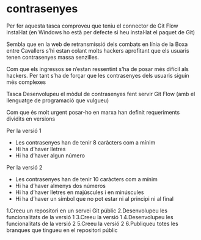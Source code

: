 # contrasenyes

Per fer aquesta tasca comproveu que teniu el connector de Git Flow instal·lat (en Windows ho està per defecte si heu instal·lat el paquet de Git)

Sembla que en la web de retransmissió dels combats en línia de la Boxa entre Cavallers s’hi estan colant molts hackers aprofitant que els usuaris tenen contrasenyes massa senzilles.

Com que els ingressos se n’estan ressentint s’ha de posar més difícil als hackers. Per tant s’ha de forçar que les contrasenyes dels usuaris siguin més complexes

Tasca
Desenvolupeu el mòdul de contrasenyes fent servir Git Flow (amb el llenguatge de programació que vulgueu)

Com que és molt urgent posar-ho en marxa han definit requeriments dividits en versions

Per la versió 1
- Les contrasenyes han de tenir 8 caràcters com a mínim
- Hi ha d’haver lletres
- Hi ha d’haver algun número

Per la versió 2
- Les contrasenyes han de tenir 10 caràcters com a mínim
- Hi ha d’haver almenys dos números
- Hi ha d’haver lletres en majúscules i en minúscules
- Hi ha d’haver un símbol que no pot estar ni al principi ni al final

1.Creeu un repositori en un servei Git públic
2.Desenvolupeu les funcionalitats de la versió 1
3.Creeu la versió 1
4.Desenvolupeu les funcionalitats de la versió 2
5.Creeu la versió 2
6.Publiqueu totes les branques que tingueu en el repositori públic

